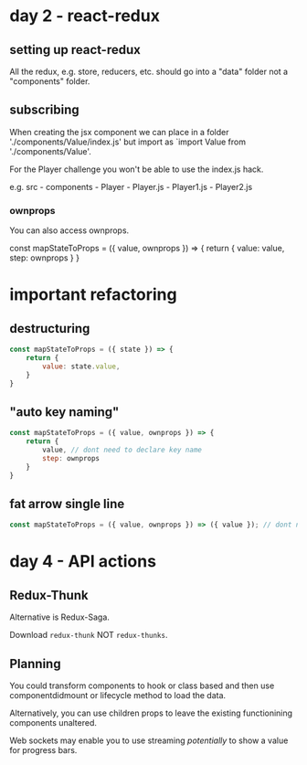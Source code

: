 # day 2 - react-redux 

## setting up react-redux

All the redux, e.g. store, reducers, etc. should go into a "data" folder not a "components" folder. 

## subscribing 

When creating the jsx component we can place in a folder './components/Value/index.js' but import as `import Value from './components/Value'. 

For the Player challenge you won't be able to use the index.js hack. 

e.g. 
        src
            - components 
                - Player
                    - Player.js
                    - Player1.js
                    - Player2.js


### ownprops 

You can also access ownprops. 

const mapStateToProps = ({ value, ownprops }) => { 
    return {
        value: value,
        step: ownprops
    }
}

# important refactoring 

## destructuring 

```js
const mapStateToProps = ({ state }) => { 
    return {
        value: state.value,
    }
}
```

## "auto key naming" 

```js
const mapStateToProps = ({ value, ownprops }) => { 
    return {
        value, // dont need to declare key name 
        step: ownprops
    }
}
```

## fat arrow single line 

```js
const mapStateToProps = ({ value, ownprops }) => ({ value }); // dont need to declare key name and using parenthesis means 
```

# day 4 - API actions 

## Redux-Thunk 

Alternative is Redux-Saga. 

Download `redux-thunk` NOT `redux-thunks`. 

## Planning 

You could transform components to hook or class based and then use componentdidmount or lifecycle method to load the data. 

Alternatively, you can use children props to leave the existing functionining components unaltered. 

Web sockets may enable you to use streaming *potentially* to show a value for progress bars. 